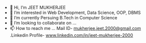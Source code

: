 - 👋 Hi, I’m JEET MUKHERJEE
- 👀 I’m interested in Web Development, Data Science, OOP, DBMS
- 🌱 I’m currently Persuing B.Tech in Computer Science
- 💞️ I’m looking to collaborate on ...
- 📫 How to reach me ... Mail ID- mukherjee.jeet.2000@gmail.com .Linkedin Profile- www.linkedin.com/in/jeet-mukherjee-2000


<!---
jeetmukherjee-eng/jeetmukherjee-eng is a ✨ special ✨ repository because its `README.md` (this file) appears on your GitHub profile.
You can click the Preview link to take a look at your changes.
--->
